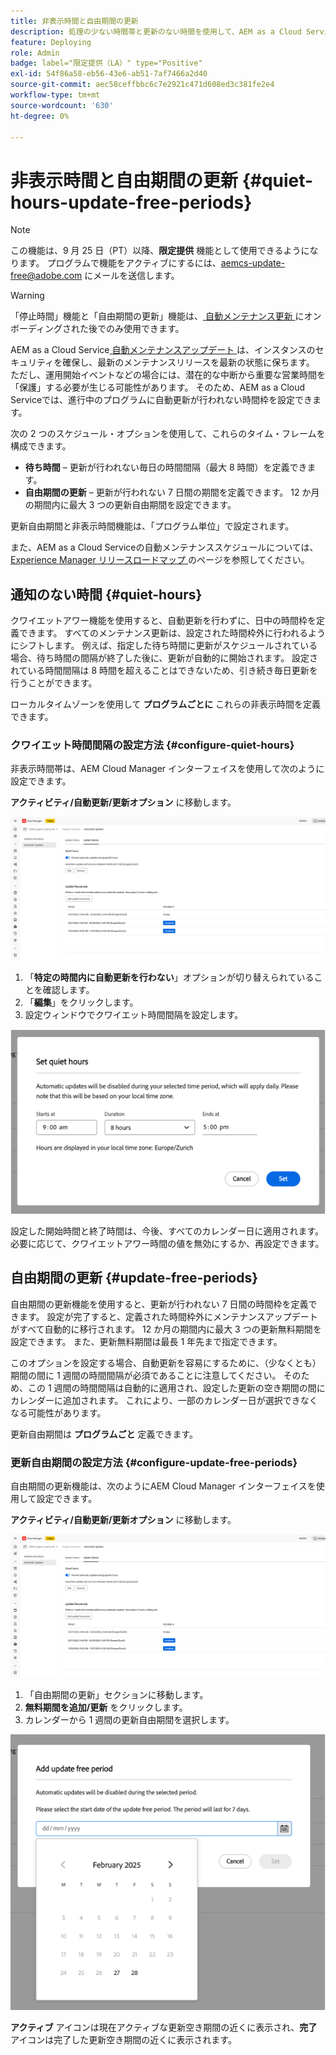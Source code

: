 ```yaml
---
title: 非表示時間と自由期間の更新
description: 処理の少ない時間帯と更新のない時間を使用して、AEM as a Cloud Service自動更新の運用上の影響を最小限に抑える方法を説明します。
feature: Deploying
role: Admin
badge: label="限定提供（LA）" type="Positive"
exl-id: 54f86a58-eb56-43e6-ab51-7af7466a2d40
source-git-commit: aec58ceffbbc6c7e2921c471d608ed3c381fe2e4
workflow-type: tm+mt
source-wordcount: '630'
ht-degree: 0%

---
```


# 非表示時間と自由期間の更新 {#quiet-hours-update-free-periods}

>[!NOTE]
>この機能は、9 月 25 日（PT）以降、**限定提供** 機能として使用できるようになります。 プログラムで機能をアクティブにするには、[aemcs-update-free@adobe.com](mailto:aemcs-update-free@adobe.com) にメールを送信します。

>[!WARNING]
>「停止時間」機能と「自由期間の更新」機能は、[ 自動メンテナンス更新 ](/help/implementing/deploying/aem-version-updates.md) にオンボーディングされた後でのみ使用できます。

AEM as a Cloud Service[ 自動メンテナンスアップデート ](/help/implementing/deploying/aem-version-updates.md) は、インスタンスのセキュリティを確保し、最新のメンテナンスリリースを最新の状態に保ちます。 ただし、運用開始イベントなどの場合には、潜在的な中断から重要な営業時間を「保護」する必要が生じる可能性があります。 そのため、AEM as a Cloud Serviceでは、進行中のプログラムに自動更新が行われない時間枠を設定できます。

次の 2 つのスケジュール・オプションを使用して、これらのタイム・フレームを構成できます。

* **待ち時間** – 更新が行われない毎日の時間間隔（最大 8 時間）を定義できます。
* **自由期間の更新** – 更新が行われない 7 日間の期間を定義できます。 12 か月の期間内に最大 3 つの更新自由期間を設定できます。

更新自由期間と非表示時間機能は、「プログラム単位」で設定されます。

また、AEM as a Cloud Serviceの自動メンテナンススケジュールについては、[Experience Manager リリースロードマップ ](https://experienceleague.adobe.com/ja/docs/experience-manager-release-information/aem-release-updates/update-releases-roadmap) のページを参照してください。

## 通知のない時間 {#quiet-hours}

クワイエットアワー機能を使用すると、自動更新を行わずに、日中の時間枠を定義できます。 すべてのメンテナンス更新は、設定された時間枠外に行われるようにシフトします。 例えば、指定した待ち時間に更新がスケジュールされている場合、待ち時間の間隔が終了した後に、更新が自動的に開始されます。 設定されている時間間隔は 8 時間を超えることはできないため、引き続き毎日更新を行うことができます。

ローカルタイムゾーンを使用して **プログラムごとに** これらの非表示時間を定義できます。

### クワイエット時間間隔の設定方法 {#configure-quiet-hours}

非表示時間帯は、AEM Cloud Manager インターフェイスを使用して次のように設定できます。

**アクティビティ/自動更新/更新オプション** に移動します。

![設定](assets/main-config.png)

1. 「**特定の時間内に自動更新を行わない**」オプションが切り替えられていることを確認します。
2. 「**編集**」をクリックします。
3. 設定ウィンドウでクワイエット時間間隔を設定します。

![ クワイエットアワー設定 ](assets/quiet-hours.png)

設定した開始時間と終了時間は、今後、すべてのカレンダー日に適用されます。 必要に応じて、クワイエットアワー時間の値を無効にするか、再設定できます。

## 自由期間の更新 {#update-free-periods}

自由期間の更新機能を使用すると、更新が行われない 7 日間の時間枠を定義できます。 設定が完了すると、定義された時間枠外にメンテナンスアップデートがすべて自動的に移行されます。 12 か月の期間内に最大 3 つの更新無料期間を設定できます。 また、更新無料期間は最長 1 年先まで指定できます。

このオプションを設定する場合、自動更新を容易にするために、（少なくとも）期間の間に 1 週間の時間間隔が必須であることに注意してください。 そのため、この 1 週間の時間間隔は自動的に適用され、設定した更新の空き期間の間にカレンダーに追加されます。 これにより、一部のカレンダー日が選択できなくなる可能性があります。

更新自由期間は **プログラムごと** 定義できます。

### 更新自由期間の設定方法 {#configure-update-free-periods}

自由期間の更新機能は、次のようにAEM Cloud Manager インターフェイスを使用して設定できます。

**アクティビティ/自動更新/更新オプション** に移動します。

![設定](assets/main-config.png)

1. 「自由期間の更新」セクションに移動します。
2. **無料期間を追加/更新** をクリックします。
3. カレンダーから 1 週間の更新自由期間を選択します。

![ 空き期間構成の更新 ](assets/update-free-periods.png)

**アクティブ** アイコンは現在アクティブな更新空き期間の近くに表示され、**完了** アイコンは完了した更新空き期間の近くに表示されます。
